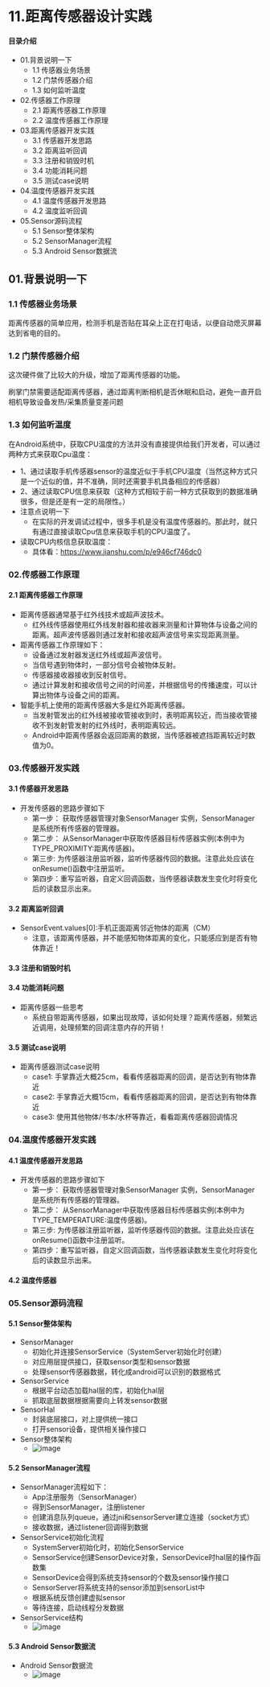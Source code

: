 # 11.距离传感器设计实践
#### 目录介绍
- 01.背景说明一下
  - 1.1 传感器业务场景
  - 1.2 门禁传感器介绍
  - 1.3 如何监听温度
- 02.传感器工作原理
  - 2.1 距离传感器工作原理
  - 2.2 温度传感器工作原理
- 03.距离传感器开发实践
  - 3.1 传感器开发思路
  - 3.2 距离监听回调
  - 3.3 注册和销毁时机
  - 3.4 功能消耗问题
  - 3.5 测试case说明
- 04.温度传感器开发实践
  - 4.1 温度传感器开发思路
  - 4.2 温度监听回调
- 05.Sensor源码流程
  - 5.1 Sensor整体架构
  - 5.2 SensorManager流程
  - 5.3 Android Sensor数据流


## 01.背景说明一下
### 1.1 传感器业务场景

距离传感器的简单应用，检测手机是否贴在耳朵上正在打电话，以便自动熄灭屏幕达到省电的目的。



### 1.2 门禁传感器介绍

这次硬件做了比较大的升级，增加了距离传感器的功能。

刷掌门禁需要适配距离传感器，通过距离判断相机是否休眠和启动，避免一直开启相机导致设备发热/采集质量变差问题

### 1.3 如何监听温度

在Android系统中，获取CPU温度的方法并没有直接提供给我们开发者，可以通过两种方式来获取Cpu温度：

- 1、通过读取手机传感器sensor的温度近似于手机CPU温度（当然这种方式只是一个近似的值，并不准确，同时还需要手机具备相应的传感器）
- 2、通过读取CPU信息来获取（这种方式相较于前一种方式获取到的数据准确很多，但是还是有一定的局限性。）
- 注意点说明一下
    - 在实际的开发调试过程中，很多手机是没有温度传感器的。那此时，就只有通过直接读取Cpu信息来获取手机的CPU温度了。
- 读取CPU内核信息获取温度：
    - 具体看：https://www.jianshu.com/p/e946cf746dc0



### 02.传感器工作原理
#### 2.1 距离传感器工作原理
- 距离传感器通常基于红外线技术或超声波技术。
    - 红外线传感器使用红外线发射器和接收器来测量和计算物体与设备之间的距离。超声波传感器则通过发射和接收超声波信号来实现距离测量。
- 距离传感器工作原理如下：
    - 设备通过发射器发送红外线或超声波信号。
    - 当信号遇到物体时，一部分信号会被物体反射。
    - 传感器接收器接收到反射信号。
    - 通过计算发射和接收信号之间的时间差，并根据信号的传播速度，可以计算出物体与设备之间的距离。
- 智能手机上使用的距离传感器大多是红外距离传感器。
    - 当发射管发出的红外线被接收管接收到时，表明距离较近，而当接收管接收不到发射管发射的红外线时，表明距离较远。
    - Android中距离传感器会返回距离的数据，当传感器被遮挡距离较近时数值为0。



### 03.传感器开发实践
#### 3.1 传感器开发思路
- 开发传感器的思路步骤如下
    - 第一步： 获取传感器管理对象SensorManager 实例，SensorManager 是系统所有传感器的管理器。
    - 第二步： 从SensorManager中获取传感器目标传感器实例(本例中为 TYPE_PROXIMITY:距离传感器)。
    - 第三步: 为传感器注册监听器，监听传感器传回的数据。注意此处应该在onResume()函数中注册监听。
    - 第四步：重写监听器，自定义回调函数，当传感器读数发生变化时将变化后的读数显示出来。




#### 3.2 距离监听回调
- SensorEvent.values[0]:手机正面距离邻近物体的距离（CM）
    - 注意，该距离传感器，并不能感知物体距离的变化，只能感应到是否有物体靠近！


#### 3.3 注册和销毁时机


#### 3.4 功能消耗问题
- 距离传感器一些思考
    - 系统自带距离传感器，如果出现故障，该如何处理？距离传感器，频繁远近调用，处理频繁的回调注意内存的开销！


#### 3.5 测试case说明
- 距离传感器测试case说明
    - case1: 手掌靠近大概25cm，看看传感器距离的回调，是否达到有物体靠近
    - case2: 手掌靠近大概15cm，看看传感器距离的回调，是否达到有物体靠近 
    - case3: 使用其他物体/书本/水杯等靠近，看看距离传感器回调情况



### 04.温度传感器开发实践
#### 4.1 温度传感器开发思路
- 开发传感器的思路步骤如下
  - 第一步： 获取传感器管理对象SensorManager 实例，SensorManager 是系统所有传感器的管理器。
  - 第二步： 从SensorManager中获取传感器目标传感器实例(本例中为 TYPE_TEMPERATURE:温度传感器)。
  - 第三步: 为传感器注册监听器，监听传感器传回的数据。注意此处应该在onResume()函数中注册监听。
  - 第四步：重写监听器，自定义回调函数，当传感器读数发生变化时将变化后的读数显示出来。



#### 4.2 温度传感器


### 05.Sensor源码流程
#### 5.1 Sensor整体架构
- SensorManager 
    - 初始化并连接SensorService（SystemServer初始化时创建） 
    - 对应用层提供接口，获取sensor类型和sensor数据 
    - 处理sensor传感器数据，转化成android可以识别的数据格式
- SensorService
    - 根据平台动态加载hal层的库，初始化hal层 
    - 抓取底层数据根据需要向上转发sensor数据
- SensorHal 
    - 封装底层接口，对上提供统一接口 
    - 打开sensor设备，提供相关操作接口
- Sensor整体架构
    - ![image](https://img-blog.csdnimg.cn/direct/25938e6a5c5f497cb3daf0177fe9aa5d.png)




#### 5.2 SensorManager流程
- SensorManager流程如下：
    - App注册服务（SensorManager） 
    - 得到SensorManager，注册listener 
    - 创建消息队列queue，通过jni和sensorServer建立连接（socket方式） 
    - 接收数据，通过listener回调得到数据
- SensorService初始化流程
    - SystemServer初始化时，初始化SensorService 
    - SensorService创建SensorDevice对象，SensorDevice时hal层的操作函数集 
    - SensorDevice会得到系统支持sensor的个数及sensor操作接口 
    - SensorServer将系统支持的sensor添加到sensorList中 
    - 根据系统反馈创建虚拟sensor 
    - 等待连接，启动线程分发数据
- SensorService结构
    - ![image](https://img-blog.csdnimg.cn/direct/ea0b6674fdb94020a8ff7209f3fcf74f.png)



#### 5.3 Android Sensor数据流
- Android Sensor数据流
    - ![image](https://img-blog.csdnimg.cn/direct/4b6cf322b3e1432db9935601fc2c722d.png)









